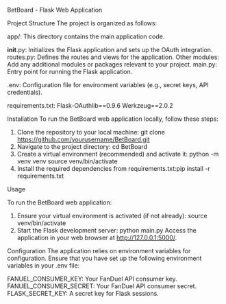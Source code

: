 BetBoard - Flask Web Application



Project Structure
The project is organized as follows:

app/: This directory contains the main application code.

__init__.py: Initializes the Flask application and sets up the OAuth integration.
routes.py: Defines the routes and views for the application.
Other modules: Add any additional modules or packages relevant to your project.
main.py: Entry point for running the Flask application.

.env: Configuration file for environment variables (e.g., secret keys, API credentials).

requirements.txt: 
  Flask-OAuthlib==0.9.6
  Werkzeug==2.0.2



Installation
To run the BetBoard web application locally, follow these steps:

1. Clone the repository to your local machine: git clone https://github.com/yourusername/BetBoard.git
2. Navigate to the project directory: cd BetBoard
3. Create a virtual environment (recommended) and activate it: python -m venv venv
source venv/bin/activate
4. Install the required dependencies from requirements.txt:pip install -r requirements.txt



Usage

To run the BetBoard web application:

1. Ensure your virtual environment is activated (if not already): source venv/bin/activate
2. Start the Flask development server: python main.py
Access the application in your web browser at http://127.0.0.1:5000/.



Configuration
The application relies on environment variables for configuration. Ensure that you have set up the following environment variables in your .env file:

FANUEL_CONSUMER_KEY: Your FanDuel API consumer key.
FANUEL_CONSUMER_SECRET: Your FanDuel API consumer secret.
FLASK_SECRET_KEY: A secret key for Flask sessions.








